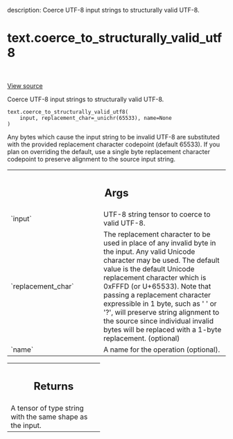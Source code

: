 description: Coerce UTF-8 input strings to structurally valid UTF-8.

<div itemscope itemtype="http://developers.google.com/ReferenceObject">
<meta itemprop="name" content="text.coerce_to_structurally_valid_utf8" />
<meta itemprop="path" content="Stable" />
</div>

# text.coerce_to_structurally_valid_utf8

<!-- Insert buttons and diff -->

<table class="tfo-notebook-buttons tfo-api nocontent" align="left">

</table>

<a target="_blank" href="https://github.com/tensorflow/text/tree/master/tensorflow_text/python/ops/string_ops.py">View
source</a>

Coerce UTF-8 input strings to structurally valid UTF-8.

<pre class="devsite-click-to-copy prettyprint lang-py tfo-signature-link">
<code>text.coerce_to_structurally_valid_utf8(
    input, replacement_char=_unichr(65533), name=None
)
</code></pre>

<!-- Placeholder for "Used in" -->

Any bytes which cause the input string to be invalid UTF-8 are substituted with
the provided replacement character codepoint (default 65533). If you plan on
overriding the default, use a single byte replacement character codepoint to
preserve alignment to the source input string.

<!-- Tabular view -->
 <table class="responsive fixed orange">
<colgroup><col width="214px"><col></colgroup>
<tr><th colspan="2"><h2 class="add-link">Args</h2></th></tr>

<tr>
<td>
`input`
</td>
<td>
UTF-8 string tensor to coerce to valid UTF-8.
</td>
</tr><tr>
<td>
`replacement_char`
</td>
<td>
The replacement character to be used in place of any
invalid byte in the input. Any valid Unicode character may be used. The
default value is the default Unicode replacement character which is
0xFFFD (or U+65533). Note that passing a replacement character
expressible in 1 byte, such as ' ' or '?', will preserve string
alignment to the source since individual invalid bytes will be replaced
with a 1-byte replacement. (optional)
</td>
</tr><tr>
<td>
`name`
</td>
<td>
A name for the operation (optional).
</td>
</tr>
</table>

<!-- Tabular view -->
 <table class="responsive fixed orange">
<colgroup><col width="214px"><col></colgroup>
<tr><th colspan="2"><h2 class="add-link">Returns</h2></th></tr>
<tr class="alt">
<td colspan="2">
A tensor of type string with the same shape as the input.
</td>
</tr>

</table>
